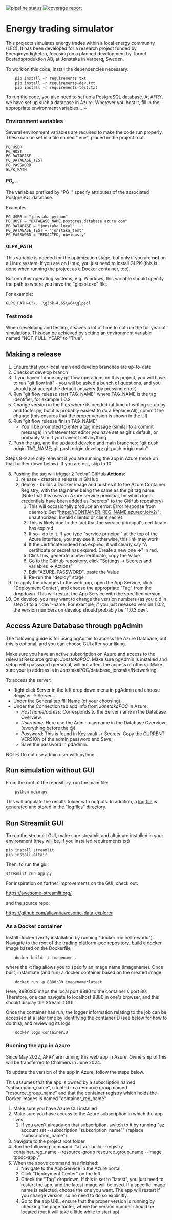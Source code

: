 [![pipeline status](https://gitlab01.afdrift.se/futuretechnologies/tornet-jonstaka/trading-platform-poc/badges/main/pipeline.svg)](https://gitlab01.afdrift.se/futuretechnologies/tornet-jonstaka/trading-platform-poc/commits/main)
[![coverage report](https://gitlab01.afdrift.se/futuretechnologies/tornet-jonstaka/trading-platform-poc/badges/main/coverage.svg)](https://gitlab01.afdrift.se/futuretechnologies/tornet-jonstaka/trading-platform-poc/commits/main)

# Energy trading simulator

This projects simulates energy trades within a local energy community (LEC).
It has been developed for a research project funded by Energimyndigheten,
focusing on a planned development by Tornet Bostadsproduktion AB, at Jonstaka in Varberg, Sweden.

To work on this code, install the dependencies necessary:

        pip install -r requirements.txt
        pip install -r requirements-dev.txt
        pip install -r requirements-test.txt

To run the code, you also need to set up a PostgreSQL database. At AFRY, we have set up such a database in Azure.
Wherever you host it, fill in the appropriate environment variables... ↓

### Environment variables
Several environment variables are required to make the code run properly.
These can be set in a file named ".env", placed in the project root.

    PG_USER
    PG_HOST
    PG_DATABASE
    PG_DATABASE_TEST
    PG_PASSWORD
    GLPK_PATH

#### PG_...
The variables prefixed by "PG_" specify attributes of the associated PostgreSQL database.

Examples:

    PG_USER = "jonstaka_python"
    PG_HOST = "DATABASE_NAME.postgres.database.azure.com"
    PG_DATABASE = "jonstaka_local"
    PG_DATABASE_TEST = "jonstaka_test"
    PG_PASSWORD = "REDACTED, obviously"

#### GLPK_PATH
This variable is needed for the optimization stage, but only if you are **not** on a Linux system.
If you are on Linux, you just need to install GLPK (this is done when running the project as a Docker container, too).

But on other operating systems, e.g. Windows, this variable should specify the path to where you have the "glpsol.exe" file.

For example:

    GLPK_PATH=C:\...\glpk-4.65\w64\glpsol

### Test mode
When developing and testing, it saves a lot of time to not run the full year of simulations.
This can be achieved by setting an environment variable named "NOT_FULL_YEAR" to "True".

## Making a release
1. Ensure that your local main and develop branches are up-to-date
2. Checkout develop branch
3. If you haven't done any git flow operations on this project, you will have to run "git flow init" - you will be asked a bunch of questions, and you should just accept the default answers (by pressing enter)
4. Run "git flow release start TAG_NAME" where TAG_NAME is the tag identifier, for example 1.0.2
5. Change version in the files where its needed (at time of writing setup.py and footer.py, but it is probably easiest to do a Replace All), commit the change (this ensures that the proper version is shown in the UI)
6. Run "git flow release finish TAG_NAME"
   * You'll be prompted to enter a tag message (similar to a commit message) in whatever text editor you have set as git's default, or probably Vim if you haven't set anything
7. Push the tag, and the updated develop and main branches: "git push origin TAG_NAME; git push origin develop; git push origin main"

Steps 8-9 are only relevant if you are running the app in Azure (more on that further down below). If you are not, skip to 10.

8. Pushing the tag will trigger 2 "extra" GitHub **Actions**:
   1. release - creates a release in GitHub
   2. deploy - builds a Docker image and pushes it to the Azure Container Registry, with the tag name being the same as the git tag name. (Note that this uses an Azure service principal, for which login credentials have been added as "secrets" to the GitHub repository)
      1. This will occasionally produce an error: Error response from daemon: Get "https://CONTAINER_REG_NAME.azurecr.io/v2/": unauthorized: Invalid clientid or client secret
      2. This is likely due to the fact that the service principal's certificate has expired
      3. If so - go to it. If you type "service principal" at the top of the Azure interface, you may see it, otherwise, this link may work
      4. If the certificate indeed has expired, it will clearly say "A certificate or secret has expired. Create a new one →" in red.
      5. Click this, generate a new certificate, copy the Value
      6. Go to the GitHub repository, click "Settings → Secrets and variables → Actions"
      7. Edit "AZURE_PASSWORD", paste the Value
      8. Re-run the "deploy" stage
9. To apply the changes to the web app, open the App Service, click "Deployment Center", and choose the appropriate "Tag" from the dropdown. This will restart the App Service with the specified version. 
10. On develop, you may want to change the version numbers (as you did in step 5) to a ".dev"-name. For example, if you just released version 1.0.2, the version numbers on develop should probably be "1.0.3.dev".

## Access Azure Database through pgAdmin
The following guide is for using pgAdmin to access the Azure Database, but this is optional, and you can choose GUI after your liking.

Make sure you have an active subscription on Azure and access to the relevant Resource group: _JonstakaPOC_.
Make sure pgAdmin is installed and setup with password (personal, will not affect the access of others).
Make sure your ip address is in JonstakaPOC/database_jonstaka/Networking. 

To access the server:

- Right click Server in the left drop down menu in pgAdmin and choose Register -> Server...
- Under the General tab fill Name (of your choosing).
- Under the Connection tab add info from _JonstakaPOC_ in Azure:
  - _Host name/adress_: Corresponds to the Server name in the Database Overview.
  - _Username_: Here use the Admin username in the Database Overview. (everything before the @)
  - _Password_: This is found in Key vault -> Secrets. Copy the CURRENT VERSION of the admin password and Save.
  - Save the password in pdAdmin. 

NOTE: Do not use admin user with python.

## Run simulation without GUI

From the root of the repository, run the main file:

        python main.py

This will populate the results folder with outputs. In addition, a [log file](logfiles/trading-platform-poc.log) is 
generated and stored in the "logfiles" directory.

## Run Streamlit GUI
To run the streamlit GUI, make sure streamlit and altair are installed in your environment 
(they will be, if you installed requirements.txt)

    pip install streamlit
    pip install altair

Then, to run the gui:

    streamlit run app.py

For inspiration on further improvements on the GUI, check out:

https://awesome-streamlit.org/

and the source repo:

https://github.com/aliavni/awesome-data-explorer

### As a Docker container
Install Docker (verify installation by running "docker run hello-world"). Navigate to the root of the trading 
platform-poc repository; build a docker image based on the Dockerfile

        docker build -t imagename .

where the -t flag allows you to specify an image name (imagename). Once built, instantiate (and run) a docker container 
based on the created image

        docker run -p 8880:80 imagename:latest

Here, 8880:80 maps the local port 8880 to the container's port 80. Therefore, one can navigate to localhost:8880 in
one's browser, and this should display the Streamlit GUI.

Once the container has run, the logger information relating to the job can be accessed at a later time by identifying 
the containerID (see below for how to do this), and reviewing its logs

        docker logs containerID

### Running the app in Azure
Since May 2022, AFRY are running this web app in Azure. Ownership of this will be transferred to Chalmers in June 2024.

To update the version of the app in Azure, follow the steps below.

This assumes that the app is owned by a subscription named "subscription_name",
situated in a resource group named "resource_group_name"
and that the container registry which holds the Docker images is named "container_reg_name"

1. Make sure you have Azure CLI installed
2. Make sure you have access to the Azure subscription in which the app lives
   1. If you aren't already on that subscription, switch to it by running "az account set --subscription "subscription_name"" (replace "subscription_name")
3. Navigate to the project root folder
4. Run the following command: "az acr build --registry container_reg_name --resource-group resource_group_name --image tppoc-app ."
5. When the above command has finished:
   1. Navigate to the App Service in the Azure portal.
   2. Click "Deployment Center" on the left
   3. Check the "Tag" dropdown. If this is set to "latest", you just need to restart the app, and the latest image will be used. If a specific image name is selected, choose the one you want. The app will restart if you change version, so no need to do so explicitly.
   4. Go to the app URL, ensure that the proper version is running by checking the page footer, where the version number should be located (but it will take a little while to start up)
